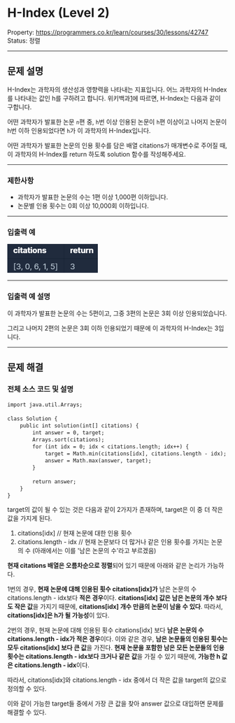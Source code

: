 # H-Index (Level 2)

Property: https://programmers.co.kr/learn/courses/30/lessons/42747
Status: 정렬

---

## 문제 설명

H-Index는 과학자의 생산성과 영향력을 나타내는 지표입니다. 어느 과학자의 H-Index를 나타내는 값인 h를 구하려고 합니다. 위키백과[1](https://programmers.co.kr/learn/courses/30/lessons/42747#fn1)에 따르면, H-Index는 다음과 같이 구합니다.

어떤 과학자가 발표한 논문 `n`편 중, `h`번 이상 인용된 논문이 `h`편 이상이고 나머지 논문이 h번 이하 인용되었다면 `h`가 이 과학자의 H-Index입니다.

어떤 과학자가 발표한 논문의 인용 횟수를 담은 배열 citations가 매개변수로 주어질 때, 이 과학자의 H-Index를 return 하도록 solution 함수를 작성해주세요.

---

### 제한사항

- 과학자가 발표한 논문의 수는 1편 이상 1,000편 이하입니다.
- 논문별 인용 횟수는 0회 이상 10,000회 이하입니다.

---

### 입출력 예

![H%20Index%20Level%202/Untitled.png](H%20Index%20Level%202/Untitled.png)

---

### 입출력 예 설명

이 과학자가 발표한 논문의 수는 5편이고, 그중 3편의 논문은 3회 이상 인용되었습니다.

그리고 나머지 2편의 논문은 3회 이하 인용되었기 때문에 이 과학자의 H-Index는 3입니다.

---

## 문제 해결

### 전체 소스 코드 및 설명

    import java.util.Arrays;
    
    class Solution {
        public int solution(int[] citations) {
            int answer = 0, target;
            Arrays.sort(citations);
            for (int idx = 0; idx < citations.length; idx++) {
            	target = Math.min(citations[idx], citations.length - idx);
            	answer = Math.max(answer, target);
            }
            
            return answer;
        }
    }

target의 값이 될 수 있는 것은 다음과 같이 2가지가 존재하며, target은 이 중 더 작은 값을 가지게 된다.

1. citations[idx]                     // 현재 논문에 대한 인용 횟수
2. citations.length - idx        // 현재 논문보다 더 많거나 같은 인용 횟수를 가지는 논문의 수 (아래에서는 이를 '남은 논문의 수'라고 부르겠음)

**현재 citations 배열은 오름차순으로 정렬**되어 있기 때문에 아래와 같은 논리가 가능하다.

1번의 경우, **현재 논문에 대해 인용된 횟수 citations[idx]가** 남은 논문의 수 citations.length - idx보다 **적은 경우**이다. **citations[idx] 값은 남은 논문의 개수 보다도 작은 값**을 가지기 때문에, **citations[idx] 개수 만큼의 논문이 남을 수 있다**. 따라서, **citations[idx]은 h가 될 가능성**이 있다.

2번의 경우, 현재 논문에 대해 인용된 횟수 citations[idx] 보다 **남은 논문의 수 citations.length - idx가 적은 경우**이다. 이와 같은 경우, **남은 논문들의 인용된 횟수는 모두 citations[idx] 보다 큰 값**을 가진다. **현재 논문을 포함한 남은 모든 논문들의 인용 횟수는 citations.length - idx보다 크거나 같은 값**을 가질 수 있기 때문에, **가능한 h 값은 citations.length - idx**이다.

따라서, citations[idx]와 citations.length - idx 중에서 더 작은 값을 target의 값으로 정의할 수 있다.

이와 같이 가능한 target들 중에서 가장 큰 값을 찾아 answer 값으로 대입하면 문제를 해결할 수 있다.